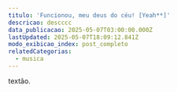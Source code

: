 ```yaml
---
titulo: 'Funcionou, meu deus do céu! [Yeah**]'
descricao: descccc
data_publicacao: 2025-05-07T03:00:00.000Z
lastUpdated: 2025-05-07T18:09:12.841Z
modo_exibicao_index: post_completo
relatedCategorias:
  - musica
---
```


textão.

